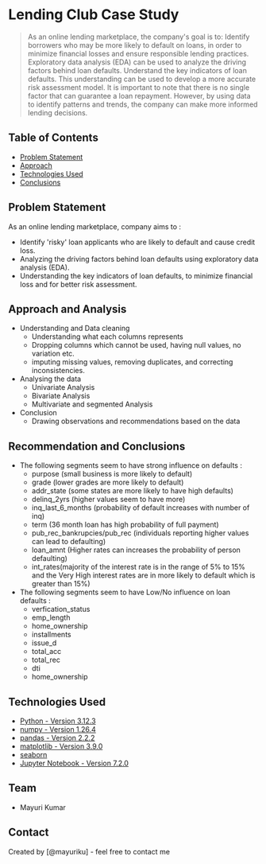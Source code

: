 # Lending Club  Case Study
> As an online lending marketplace, the company's goal is to:
> Identify borrowers who may be more likely to default on loans, in order to minimize financial losses and ensure responsible lending practices. Exploratory data analysis (EDA) can be used to analyze the driving factors behind loan defaults.
> Understand the key indicators of loan defaults. This understanding can be used to develop a more accurate risk assessment model. It is important to note that there is no single factor that can guarantee a loan repayment. However, by using data to identify patterns and trends, the company can make more informed lending decisions.


## Table of Contents
* [Problem Statement](#problem-statement)
* [Approach](#approach)
* [Technologies Used](#technologies-used)
* [Conclusions](#conclusions)

<!-- You can include any other section that is pertinent to your problem -->

## Problem Statement
As an online lending marketplace, company aims to :
- Identify 'risky' loan applicants who are likely to default and cause credit loss. 
- Analyzing the driving factors behind loan defaults using exploratory data analysis (EDA).
- Understanding the key indicators of loan defaults, to minimize financial loss and for better risk assessment.


## Approach and Analysis
- Understanding and Data cleaning
  -  Understanding what each columns represents
  - Dropping columns which cannot be used, having null values, no variation etc.
  - imputing missing values, removing duplicates, and correcting inconsistencies.
- Analysing the data
  - Univariate Analysis
  - Bivariate Analysis
  - Multivariate and segmented Analysis
- Conclusion
  - Drawing observations and recommendations based on the data  


##  Recommendation and Conclusions
- The following segments seem to have strong influence on defaults :
  - purpose (small business is more likely to default)
  - grade (lower grades are more likely to default)
  - addr_state (some states are more likely to have high defaults)
  - delinq_2yrs (higher values seem to have more)
  - inq_last_6_months (probability of default increases with number of inq)
  - term (36 month loan has high probability of full payment)
  - pub_rec_bankrupcies/pub_rec (individuals reporting higher values can lead to defaulting)
  - loan_amnt (Higher rates can increases the probability of person defaulting)
  - int_rates(majority of the interest rate is in the range of 5% to 15%  and the Very High interest rates are in more likely to default which is greater than 15%)
- The following segments seem to have Low/No influence on loan defaults :
  - verfication_status
  - emp_length
  - home_ownership
  - installments
  - issue_d
  - total_acc
  - total_rec
  - dti
  - home_ownership


<!-- You don't have to answer all the questions - just the ones relevant to your project. -->


## Technologies Used
- [Python - Version 3.12.3](https://www.python.org/download/releases/3.0/)
- [numpy - Version 1.26.4](https://github.com/numpy)
- [pandas - Version 2.2.2](https://github.com/pandas-dev/pandas)
- [matplotlib - Version 3.9.0](https://github.com/matplotlib)
- [seaborn](https://github.com/seaborn)
- [Jupyter Notebook - Version 7.2.0]()

<!-- As the libraries versions keep on changing, it is recommended to mention the version of library used in this project -->


## Team
- Mayuri Kumar

## Contact
Created by [@mayuriku] - feel free to contact me


<!-- Optional -->
<!-- ## License -->
<!-- This project is open source and available under the [... License](). -->

<!-- You don't have to include all sections - just the one's relevant to your project -->
